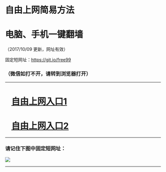 ﻿# 自由上网简易方法

# 电脑、手机一键翻墙

（2017/10/09 更新，网址有效）

固定短网址：https://git.io/free99

### （微信如打不开，请转到浏览器打开）


***





# &nbsp;&nbsp; <a href="http://ft1973510749.fwq-tz-1001.info/fwqtz01.html?t=100900117720 " target="_blank">自由上网入口1</a>
# &nbsp;&nbsp; <a href="http://ft2727726845.fwq-tz-1002.info/fwqtz02.html?t=100900113768 " target="_blank">自由上网入口2</a>
***

### 请记住下图中固定短网址：

<img src="https://s3-us-west-2.amazonaws.com/fwq-1001/yjfq-20170905okok.png" /> 


***

